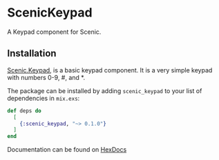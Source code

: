 # ScenicKeypad

A Keypad component for Scenic.

## Installation

[Scenic.Keypad](https://hex.pm/packages/scenic_keypad), is a basic
keypad component. It is a very simple keypad with numbers 0-9, #, and \*.



The package can be installed by adding `scenic_keypad` to your list
of dependencies in `mix.exs`:

```elixir
def deps do
  [
    {:scenic_keypad, "~> 0.1.0"}
  ]
end
```

Documentation can be found on
[HexDocs](https://hexdocs.pm/scenic_keypad/Scenic.Keypad.Components.html)
